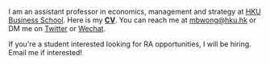 I am an assistant professor in economics, management and strategy at [HKU Business School](https://www.hkubs.hku.hk/). Here is my __[CV](/pdf/CV.pdf)__. You can reach me at [mbwong@hku.hk](mailto:mbwong@hku.hk) or DM me on [Twitter](https://twitter.com/mbwong) or [Wechat](weixin://dl/chat?mblwong). 

If you're a student interested looking for RA opportunities, I will be hiring. Email me if interested! 
